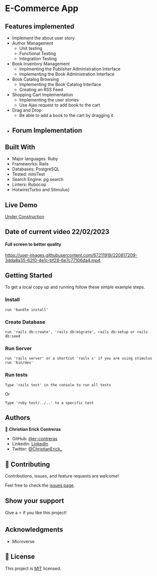# E-Commerce App

## Features implemented

- Implement the about user story
- Author Management
  - Unit testing
  - Functional Testing
  - Integration Testing
- Book Inventory Management
  - Implmenting the Publisher Administration Interface
  - Implementing the Book Administration Interface
- Book Catalog Browsing
  - Implementing the Book Catalog Interface
  - Creating an RSS Feed
- Shopping Cart Implementation
  - Implementing the user stories
  - Use Ajax request to add book to the cart
- Drag and Drop
  - Be able to add a book to the cart by dragging it
- Forum Implementation
  - 

## Built With

- Major languages: Ruby
- Frameworks: Rails
- Databases: PostgreSQL
- Tested: miniTest
- Search Engine: pg search
- Linters: Rubocop
- Hotwire(Turbo and Stimulus)

## Live Demo

[Under Construction](https://livedemo.com)

## Date of current video 22/02/2023

#### Full screen to better quality

https://user-images.githubusercontent.com/67211919/220817209-3dda8a35-62f0-4e1c-bf28-6e7c77106da4.mp4

## Getting Started

To get a local copy up and running follow these simple example steps.

### Install
```
run 'bundle install'
```
### Create Database
```
run 'rails db:create', 'rails db:migrate', rails db:setup or rails db:seed
```
### Run Server
```
run 'rails server' or a shortcut 'rails s' if you are using stimulus run 'bin/dev'
```
### Run tests
```
Type 'rails test' in the console to run all tests
```
Or
```
Type 'ruby test/../..' to a specific test
```

## Authors

👤 **Christian Erick Contreras**

- GitHub: [@er-contreras](https://github.com/er-contreras)
- Linkedin: [LinkedIn](https://www.linkedin.com/in/er-contreras/)
- Twitter: [@ChristianErick_](https://twitter.com/ChristianErick_)


## 🤝 Contributing

Contributions, issues, and feature requests are welcome!

Feel free to check the [issues page](../../issues/).

## Show your support

Give a ⭐️ if you like this project!

## Acknowledgments

- Microverse

## 📝 License

This project is [MIT](./MIT.md) licensed.

